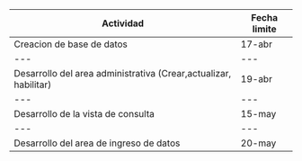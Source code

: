 Actividad | Fecha limite
--- | ---
Creacion de base de datos | 17-abr
--- | ---
Desarrollo del area administrativa (Crear,actualizar, habilitar)  | 19-abr
--- | ---
Desarrollo de la vista de consulta   | 15-may
--- | ---
Desarrollo del area de ingreso de datos  | 20-may

